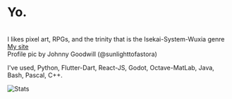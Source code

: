 <p>
  <h1>Yo.</h1><br>
  I likes pixel art, RPGs, and the trinity that is the Isekai-System-Wuxia genre<br>
  <a href="https://roberika.github.io">My site</a><br>
  Profile pic by Johnny Goodwill (@sunlighttofastora)
</p>
<p>
  I've used, Python, Flutter-Dart, React-JS, Godot, Octave-MatLab, Java, Bash, Pascal, C++.
</p>

![Stats](https://github-readme-stats.vercel.app/api?username=roberika&show_icons=true&theme=shades-of-purple&custom_title=My-Stats&rank_icon=github)

<!---
Roberika/Roberika is a ✨ special ✨ repository because its `README.md` (this file) appears on your GitHub profile.
You can click the Preview link to take a look at your changes.
--->

